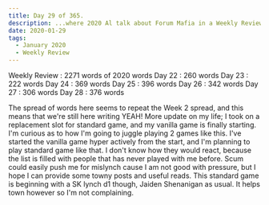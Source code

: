 ```yaml
---
title: Day 29 of 365.
description: ...where 2020 Al talk about Forum Mafia in a Weekly Review.
date: 2020-01-29
tags:
  - January 2020
  - Weekly Review
---
```


Weekly Review : 2271 words of 2020 words
Day 22 : 260 words
Day 23 : 222 words
Day 24 : 369 words
Day 25 : 396 words
Day 26 : 342 words
Day 27 : 306 words
Day 28 : 376 words


The spread of words here seems to repeat the Week 2 spread, and this means that we're still here writing YEAH! More update on my life; I took on a replacement slot for standard game, and my vanilla game is finally starting. I'm curious as to how I'm going to juggle playing 2 games like this. I've started the vanilla game hyper actively from the start, and I'm planning to play standard game like that. I don't know how they would react, because the list is filled with people that has never played with me before. Scum could easily push me for mislynch cause I am not good with pressure, but I hope I can provide some towny posts and useful reads. This standard game is beginning with a SK lynch d1 though, Jaiden Shenanigan as usual. It helps town however so I'm not complaining.


